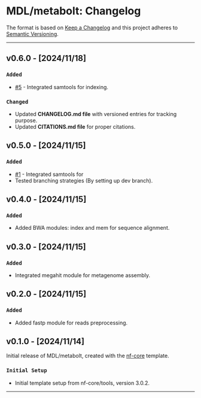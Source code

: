 # MDL/metabolt: Changelog

The format is based on [Keep a Changelog](https://keepachangelog.com/en/1.0.0/)
and this project adheres to [Semantic Versioning](https://semver.org/spec/v2.0.0.html).

---

## v0.6.0 - [2024/11/18]

### `Added`

- [#5](https://github.com/muneebdev7/metabolt/pull/5) - Integrated samtools for indexing.

### `Changed`

- Updated **CHANGELOG.md file** with versioned entries for tracking purpose.
- Updated **CITATIONS.md file** for proper citations.

## v0.5.0 - [2024/11/15]

### `Added`

- [#1](https://github.com/muneebdev7/metabolt/pull/1) - Integrated samtools for
- Tested branching strategies (By setting up dev branch).

## v0.4.0 - [2024/11/15]

### `Added`

- Added BWA modules: index and mem for sequence alignment.

## v0.3.0 - [2024/11/15]

### `Added`

- Integrated megahit module for metagenome assembly.

## v0.2.0 - [2024/11/15]

### `Added`

- Added fastp module for reads preprocessing.

## v0.1.0 - [2024/11/14]

Initial release of MDL/metabolt, created with the [nf-core](https://nf-co.re/) template.

### `Initial Setup`

- Initial template setup from nf-core/tools, version 3.0.2.

---
